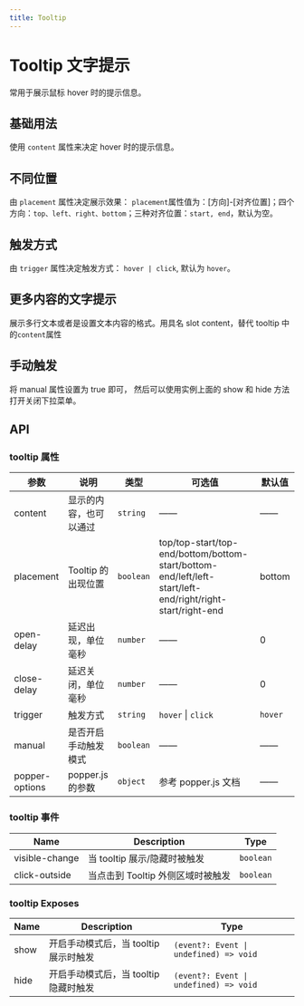 ```yaml
---
title: Tooltip
---
```


# Tooltip 文字提示

常用于展示鼠标 hover 时的提示信息。

## 基础用法

使用 `content` 属性来决定 hover 时的提示信息。

<preview path="../demo/Tooltip/basic.vue"></preview>

## 不同位置

由 `placement` 属性决定展示效果： `placement`属性值为：[方向]-[对齐位置]；四个方向：`top、left、right、bottom`；三种对齐位置：`start, end`，默认为空。

<preview path="../demo/Tooltip/placement.vue"></preview>

## 触发方式

由 `trigger` 属性决定触发方式： `hover | click`, 默认为 `hover`。

<preview path="../demo/Tooltip/trigger.vue"></preview>

## 更多内容的文字提示

展示多行文本或者是设置文本内容的格式。用具名 slot content，替代 tooltip 中的`content`属性

<preview path="../demo/Tooltip/content.vue"></preview>

## 手动触发

将 manual 属性设置为 true 即可， 然后可以使用实例上面的 show 和 hide 方法打开关闭下拉菜单。

<preview path="../demo/Tooltip/manual.vue"></preview>

## API

### tooltip 属性

| 参数           | 说明                   | 类型      | 可选值                                                                                                    | 默认值  |
| -------------- | ---------------------- | --------- | --------------------------------------------------------------------------------------------------------- | ------- |
| content        | 显示的内容，也可以通过 | `string`  | ——                                                                                                        | ——      |
| placement      | Tooltip 的出现位置     | `boolean` | top/top-start/top-end/bottom/bottom-start/bottom-end/left/left-start/left-end/right/right-start/right-end | bottom  |
| open-delay     | 延迟出现，单位毫秒     | `number`  | ——                                                                                                        | 0       |
| close-delay    | 延迟关闭，单位毫秒     | `number`  | ——                                                                                                        | 0       |
| trigger        | 触发方式               | `string`  | `hover` \| `click`                                                                                        | `hover` |
| manual         | 是否开启手动触发模式   | `boolean` | ——                                                                                                        | ——      |
| popper-options | popper.js 的参数       | `object`  | 参考 popper.js 文档                                                                                       | ——      |

### tooltip 事件

| Name           | Description                       | Type      |
| -------------- | --------------------------------- | --------- |
| visible-change | 当 tooltip 展示/隐藏时被触发      | `boolean` |
| click-outside  | 当点击到 Tooltip 外侧区域时被触发 | `boolean` |

### tooltip Exposes

| Name | Description                           | Type                                   |
| ---- | ------------------------------------- | -------------------------------------- |
| show | 开启手动模式后，当 tooltip 展示时触发 | `(event?: Event \| undefined) => void` |
| hide | 开启手动模式后，当 tooltip 隐藏时触发 | `(event?: Event \| undefined) => void` |
